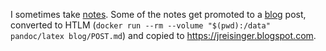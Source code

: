 I sometimes take [notes](notes). Some of the notes get promoted to a [blog](blog) post, converted to HTLM (`docker run --rm --volume "$(pwd):/data" pandoc/latex blog/POST.md`) and copied to https://jreisinger.blogspot.com.
